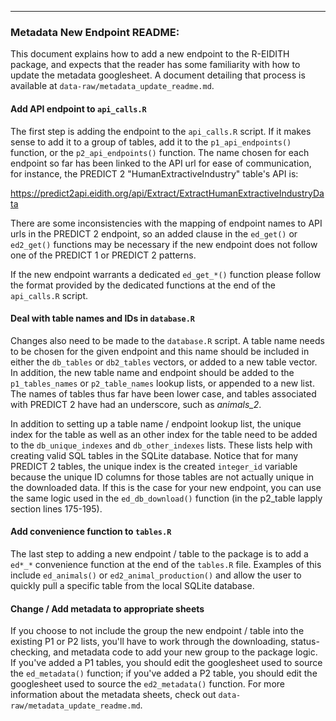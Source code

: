 ***************************
### Metadata New Endpoint README:

This document explains how to add a new endpoint to the R-EIDITH package, and expects that the reader 
has some familiarity with how to update the metadata googlesheet. A document detailing that process
is available at `data-raw/metadata_update_readme.md`.

#### Add API endpoint to `api_calls.R`

The first step is adding the endpoint to the `api_calls.R` script. If it makes sense to add it to a
group of tables, add it to the `p1_api_endpoints()` function, or the `p2_api_endpoints()` function.
The name chosen for each endpoint so far has been linked to the API url for ease of communication, 
for instance, the PREDICT 2 "HumanExtractiveIndustry" table's API is:

https://predict2api.eidith.org/api/Extract/ExtractHumanExtractiveIndustryData

There are some inconsistencies with the mapping of endpoint names to API urls in the PREDICT 2 
endpoint, so an added clause in the `ed_get()` or `ed2_get()` functions may be necessary if the
new endpoint does not follow one of the PREDICT 1 or PREDICT 2 patterns. 

If the new endpoint warrants a dedicated `ed_get_*()` function please follow the format provided
by the dedicated functions at the end of the `api_calls.R` script.

#### Deal with table names and IDs in `database.R`

Changes also need to be made to the `database.R` script. A table name needs to be chosen for the
given endpoint and this name should be included in either the `db_tables` or `db2_tables` vectors, or
added to a new table vector. In addition, the new table name and endpoint should be added to the 
`p1_tables_names` or `p2_table_names` lookup lists, or appended to a new list. The names of tables 
thus far have been lower case, and tables associated with PREDICT 2 have had an underscore, 
such as *animals_2*. 

In addition to setting up a table name / endpoint lookup list, the unique index for the table as well
as an other index for the table need to be added to the `db_unique_indexes` and `db_other_indexes` lists.
These lists help with creating valid SQL tables in the SQLite database. Notice that for many PREDICT 2
tables, the unique index is the created `integer_id` variable because the unique ID columns for those
tables are not actually unique in the downloaded data. If this is the case for your new endpoint, you can use
the same logic used in the `ed_db_download()` function (in the p2_table lapply section lines 175-195). 

#### Add convenience function to `tables.R`

The last step to adding a new endpoint / table to the package is to add a `ed*_*` convenience function
at the end of the `tables.R` file. Examples of this include `ed_animals()` or `ed2_animal_production()`
and allow the user to quickly pull a specific table from the local SQLite database. 

#### Change / Add metadata to appropriate sheets

If you choose to not include the group the new endpoint / table into the existing P1 or P2 lists, you'll
have to work through the downloading, status-checking, and metadata code to add your new group to the package logic.
If you've added a P1 tables, you should edit the googlesheet used to source the `ed_metadata()` function; if 
you've added a P2 table, you should edit the googlesheet used to source the `ed2_metadata()` function. For more
information about the metadata sheets, check out `data-raw/metadata_update_readme.md`.
